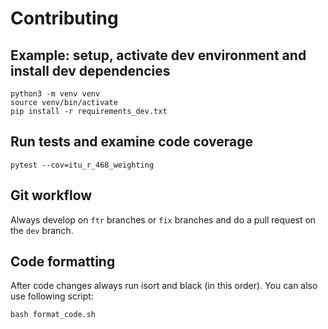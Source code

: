 # Contributing

## Example: setup, activate dev environment and install dev dependencies

```
python3 -m venv venv
source venv/bin/activate
pip install -r requirements_dev.txt
```

## Run tests and examine code coverage

```
pytest --cov=itu_r_468_weighting
```

## Git workflow

Always develop on `ftr` branches or `fix` branches and do a pull request on
the `dev` branch.

## Code formatting

After code changes always run isort and black (in this order).
You can also use following script:

```
bash format_code.sh
```
